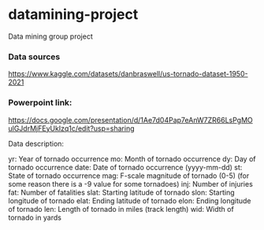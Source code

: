 # datamining-project
Data mining group project 


### Data sources
https://www.kaggle.com/datasets/danbraswell/us-tornado-dataset-1950-2021

### Powerpoint link:

https://docs.google.com/presentation/d/1Ae7d04Pap7eAnW7ZR66LsPgMOulGJdrMjFEyUkIzq1c/edit?usp=sharing



Data description:

yr: Year of tornado occurrence
mo: Month of tornado occurrence
dy: Day of tornado occurrence
date: Date of tornado occurrence (yyyy-mm-dd)
st: State of tornado occurrence
mag: F-scale magnitude of tornado (0-5) (for some reason there is a -9 value for some tornadoes)
inj: Number of injuries
fat: Number of fatalities
slat: Starting latitude of tornado
slon: Starting longitude of tornado
elat: Ending latitude of tornado
elon: Ending longitude of tornado
len: Length of tornado in miles (track length)
wid: Width of tornado in yards